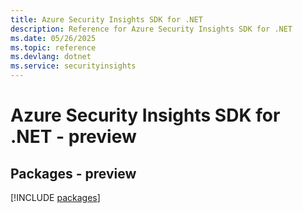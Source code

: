 ```yaml
---
title: Azure Security Insights SDK for .NET
description: Reference for Azure Security Insights SDK for .NET
ms.date: 05/26/2025
ms.topic: reference
ms.devlang: dotnet
ms.service: securityinsights
---
```

# Azure Security Insights SDK for .NET - preview
## Packages - preview
[!INCLUDE [packages](security-insights-index.md)]